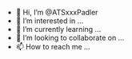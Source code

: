 - 👋 Hi, I’m @ATSxxxPadler
- 👀 I’m interested in ...
- 🌱 I’m currently learning ...
- 💞️ I’m looking to collaborate on ...
- 📫 How to reach me ...

<!---
ATSxxxPadler/ATSxxxPadler is a ✨ special ✨ repository because its `README.md` (this file) appears on your GitHub profile.
You can click the Preview link to take a look at your changes.
--->
